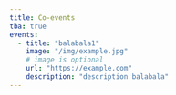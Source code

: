 ```yaml
---
title: Co-events
tba: true
events:
  - title: "balabala1"
    image: "/img/example.jpg"
    # image is optional
    url: "https://example.com"
    description: "description balabala"
---
```

